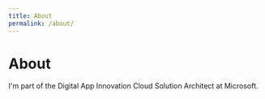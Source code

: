 ```yaml
---
title: About
permalink: /about/
---
```


# About

I'm part of the Digital App Innovation Cloud Solution Architect at Microsoft.
